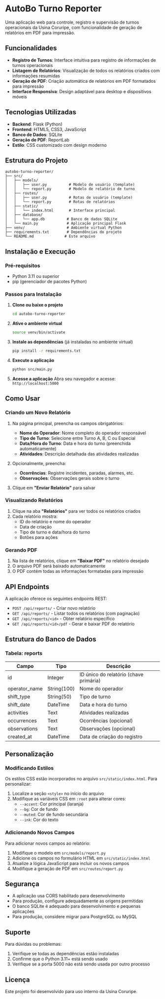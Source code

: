 # AutoBo Turno Reporter

Uma aplicação web para controle, registro e supervisão de turnos operacionais da Usina Coruripe, com funcionalidade de geração de relatórios em PDF para impressão.

## Funcionalidades

- **Registro de Turnos**: Interface intuitiva para registro de informações de turnos operacionais
- **Listagem de Relatórios**: Visualização de todos os relatórios criados com informações resumidas
- **Geração de PDF**: Criação automática de relatórios em PDF formatados para impressão
- **Interface Responsiva**: Design adaptável para desktop e dispositivos móveis

## Tecnologias Utilizadas

- **Backend**: Flask (Python)
- **Frontend**: HTML5, CSS3, JavaScript
- **Banco de Dados**: SQLite
- **Geração de PDF**: ReportLab
- **Estilo**: CSS customizado com design moderno

## Estrutura do Projeto

```
autobo-turno-reporter/
├── src/
│   ├── models/
│   │   ├── user.py          # Modelo de usuário (template)
│   │   └── report.py        # Modelo de relatório de turno
│   ├── routes/
│   │   ├── user.py          # Rotas de usuário (template)
│   │   └── report.py        # Rotas de relatórios
│   ├── static/
│   │   └── index.html       # Interface principal
│   ├── database/
│   │   └── app.db          # Banco de dados SQLite
│   └── main.py             # Aplicação principal Flask
├── venv/                   # Ambiente virtual Python
├── requirements.txt        # Dependências do projeto
└── README.md              # Este arquivo
```

## Instalação e Execução

### Pré-requisitos

- Python 3.11 ou superior
- pip (gerenciador de pacotes Python)

### Passos para Instalação

1. **Clone ou baixe o projeto**
   ```bash
   cd autobo-turno-reporter
   ```

2. **Ative o ambiente virtual**
   ```bash
   source venv/bin/activate
   ```

3. **Instale as dependências** (já instaladas no ambiente virtual)
   ```bash
   pip install -r requirements.txt
   ```

4. **Execute a aplicação**
   ```bash
   python src/main.py
   ```

5. **Acesse a aplicação**
   Abra seu navegador e acesse: `http://localhost:5000`

## Como Usar

### Criando um Novo Relatório

1. Na página principal, preencha os campos obrigatórios:
   - **Nome do Operador**: Nome completo do operador responsável
   - **Tipo de Turno**: Selecione entre Turno A, B, C ou Especial
   - **Data/Hora do Turno**: Data e hora do turno (preenchida automaticamente)
   - **Atividades**: Descrição detalhada das atividades realizadas

2. Opcionalmente, preencha:
   - **Ocorrências**: Registre incidentes, paradas, alarmes, etc.
   - **Observações**: Observações gerais sobre o turno

3. Clique em **"Enviar Relatório"** para salvar

### Visualizando Relatórios

1. Clique na aba **"Relatórios"** para ver todos os relatórios criados
2. Cada relatório mostra:
   - ID do relatório e nome do operador
   - Data de criação
   - Tipo de turno e data/hora do turno
   - Botões para ações

### Gerando PDF

1. Na lista de relatórios, clique em **"Baixar PDF"** no relatório desejado
2. O arquivo PDF será baixado automaticamente
3. O PDF contém todas as informações formatadas para impressão

## API Endpoints

A aplicação oferece os seguintes endpoints REST:

- `POST /api/reports/` - Criar novo relatório
- `GET /api/reports/` - Listar todos os relatórios (com paginação)
- `GET /api/reports/<id>` - Obter relatório específico
- `GET /api/reports/<id>/pdf` - Gerar e baixar PDF do relatório

## Estrutura do Banco de Dados

### Tabela: reports

| Campo | Tipo | Descrição |
|-------|------|-----------|
| id | Integer | ID único do relatório (chave primária) |
| operator_name | String(100) | Nome do operador |
| shift_type | String(50) | Tipo de turno |
| shift_date | DateTime | Data e hora do turno |
| activities | Text | Atividades realizadas |
| occurrences | Text | Ocorrências (opcional) |
| observations | Text | Observações (opcional) |
| created_at | DateTime | Data de criação do registro |

## Personalização

### Modificando Estilos

Os estilos CSS estão incorporados no arquivo `src/static/index.html`. Para personalizar:

1. Localize a seção `<style>` no início do arquivo
2. Modifique as variáveis CSS em `:root` para alterar cores:
   - `--accent`: Cor principal (laranja)
   - `--bg`: Cor de fundo
   - `--muted`: Cor de fundo secundária
   - `--ink`: Cor do texto

### Adicionando Novos Campos

Para adicionar novos campos ao relatório:

1. Modifique o modelo em `src/models/report.py`
2. Adicione os campos no formulário HTML em `src/static/index.html`
3. Atualize a lógica JavaScript para incluir os novos campos
4. Modifique a geração de PDF em `src/routes/report.py`

## Segurança

- A aplicação usa CORS habilitado para desenvolvimento
- Para produção, configure adequadamente as origens permitidas
- O banco SQLite é adequado para desenvolvimento e pequenas aplicações
- Para produção, considere migrar para PostgreSQL ou MySQL

## Suporte

Para dúvidas ou problemas:

1. Verifique se todas as dependências estão instaladas
2. Confirme que o Python 3.11+ está sendo usado
3. Verifique se a porta 5000 não está sendo usada por outro processo

## Licença

Este projeto foi desenvolvido para uso interno da Usina Coruripe.

